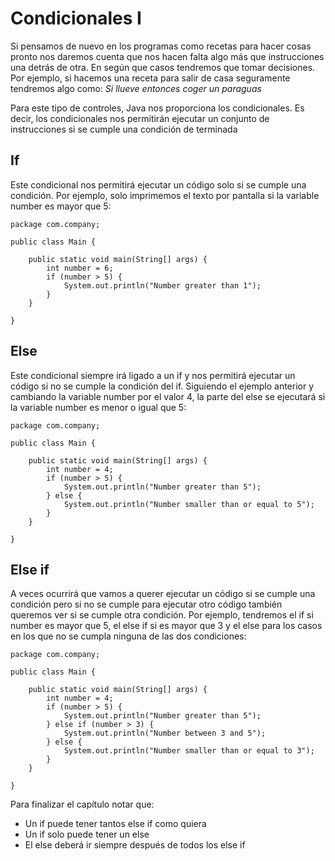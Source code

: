 # Condicionales I

 Si pensamos de nuevo en los programas como recetas para hacer cosas pronto nos daremos cuenta que nos hacen falta algo más que instrucciones una detrás de otra. En según que casos tendremos que tomar decisiones. Por ejemplo, si hacemos una receta para salir de casa seguramente tendremos algo como: *Si llueve entonces coger un paraguas*

Para este tipo de controles, Java nos proporciona los condicionales. Es decir, los condicionales nos permitirán ejecutar un conjunto de instrucciones si se cumple una condición de terminada

## If
Este condicional nos permitirá ejecutar un código solo si se cumple una condición. Por ejemplo, solo imprimemos el texto por pantalla si la variable number es mayor que 5:

```
package com.company;

public class Main {

    public static void main(String[] args) {
        int number = 6;
        if (number > 5) {
            System.out.println("Number greater than 1");
        }
    }

}
```
## Else
Este condicional siempre irá ligado a un if y nos permitirá ejecutar un código si no se cumple la condición del if. Siguiendo el ejemplo anterior y cambiando la variable number por el valor 4, la parte del else se ejecutará si la variable number es menor o igual que 5:

```
package com.company;  
  
public class Main {  
  
    public static void main(String[] args) {  
        int number = 4;  
        if (number > 5) {  
            System.out.println("Number greater than 5");  
        } else {  
            System.out.println("Number smaller than or equal to 5");  
        }  
    }  
  
}
```

## Else if
      
A veces ocurrirá que vamos a querer ejecutar un código si se cumple una condición pero si no se cumple para ejecutar otro código también queremos ver si se cumple otra condición. Por ejemplo, tendremos el if si number es mayor que 5, el else if si es mayor que 3 y el else para los casos en los que no se cumpla ninguna de las dos condiciones:

```
package com.company;  
  
public class Main {  
  
    public static void main(String[] args) {  
        int number = 4;  
        if (number > 5) {  
            System.out.println("Number greater than 5");  
        } else if (number > 3) {  
            System.out.println("Number between 3 and 5");  
        } else {  
            System.out.println("Number smaller than or equal to 3");  
        }  
    }  
  
}
```

Para finalizar el capítulo notar que:

* Un if puede tener tantos else if como quiera
* Un if solo puede tener un else
* El else deberá ir siempre después de todos los else if
